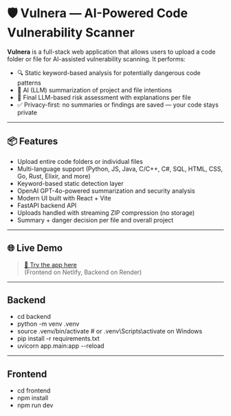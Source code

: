 # 🛡️ Vulnera — AI-Powered Code Vulnerability Scanner

**Vulnera** is a full-stack web application that allows users to upload a code folder or file for AI-assisted vulnerability scanning. It performs:

- 🔍 Static keyword-based analysis for potentially dangerous code patterns
- 🤖 AI (LLM) summarization of project and file intentions
- 🧠 Final LLM-based risk assessment with explanations per file
- ✅ Privacy-first: no summaries or findings are saved — your code stays private

---

## 📦 Features

- Upload entire code folders or individual files
- Multi-language support (Python, JS, Java, C/C++, C#, SQL, HTML, CSS, Go, Rust, Elixir, and more)
- Keyword-based static detection layer
- OpenAI GPT-4o-powered summarization and security analysis
- Modern UI built with React + Vite
- FastAPI backend API
- Uploads handled with streaming ZIP compression (no storage)
- Summary + danger decision per file and overall project

---

## 🌐 Live Demo

> [🔗 Try the app here](https://your-app.netlify.app)  
> (Frontend on Netlify, Backend on Render)

---
## Backend
- cd backend
- python -m venv .venv
- source .venv/bin/activate  # or .venv\Scripts\activate on Windows
- pip install -r requirements.txt
- uvicorn app.main:app --reload
---
## Frontend
- cd frontend
- npm install
- npm run dev


